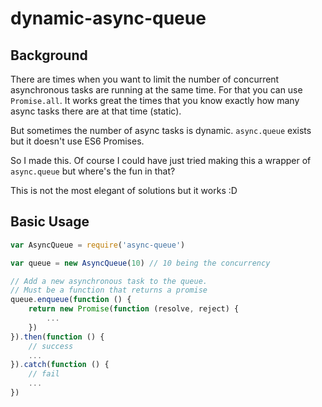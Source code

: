 # dynamic-async-queue

## Background

There are times when you want to limit the number of concurrent asynchronous tasks are running at the same time. For that you can use `Promise.all`. It works great the times that you know exactly how many async tasks there are at that time (static).

But sometimes the number of async tasks is dynamic. `async.queue` exists but it doesn't use ES6 Promises.

So I made this. Of course I could have just tried making this a wrapper of `async.queue` but where's the fun in that?

This is not the most elegant of solutions but it works :D

## Basic Usage

```JavaScript
var AsyncQueue = require('async-queue')

var queue = new AsyncQueue(10) // 10 being the concurrency

// Add a new asynchronous task to the queue.
// Must be a function that returns a promise
queue.enqueue(function () {
    return new Promise(function (resolve, reject) {
        ...
    })
}).then(function () {
    // success
    ...
}).catch(function () {
    // fail
    ...
})

```
